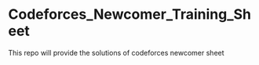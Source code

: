 # Codeforces_Newcomer_Training_Sheet
This repo will provide the solutions of codeforces newcomer sheet
